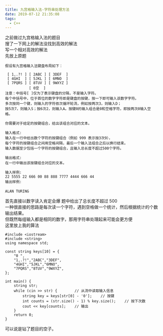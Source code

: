 ```yaml
---
title: 九宫格输入法-字符串处理方法
date: 2019-07-12 21:35:08
tags:
  - C++
---
```


之前做过九宫格输入法的题目  
搜了一下网上的解法没找到高效的解法  
写一个相对高效的解法  
先放上原题

```
假设有九宫格输入法键盘布局如下：

 [ 1,.?! ] [ 2ABC ] [ 3DEF  ]
 [ 4GHI  ] [ 5JKL ] [ 6MNO  ]
 [ 7PQRS ] [ 8TUV ] [ 9WXYZ ]
           [ 0空  ]
注意：中括号[ ]仅为了表示键盘的分隔，不是输入字符。
每个中括号中，位于首位的数字字符即是键盘的按键，按一下即可输入该数字字符。
多次按同一个键，则输入的字符依次循环轮流，例如按两次3，则输入D；
按5次7，则输入S；按6次2，则输入A。按键0的输入组合是0和空格字符，即按两次0输入空格。

你需要对于给定的按键组合，给出该组合对应的文本。

输入格式:
输入在一行中给出数个字符的按键组合（例如 999 表示按3次9），
每个字符的按键组合之间用空格间隔，最后一个输入法组合之后以换行结束。
输入数据至少包括一个字符的按键组合，且输入总长度不超过500个字符。

输出格式:
在一行中输出该按键组合对应的文本。

输入样例:
22 5555 22 666 00 88 888 7777 4444 666 44
输出样例:

ALAN TURING　
```

首先直接以数字读入肯定会爆 题中给出了总长度不超过 500  
一种很直接的思路是每次读一个字符，遇到空格做一个统计，然后根据统计的个数输出结果。  
但既然每组输入都是相同的数字，那用字符串处理起来可能会更方便  
这里放上我的算法

```
#include <iostream>
#include <string>
using namespace std;

const string keys[10] = {
    "0 ",
    "1,.?!","2ABC","3DEF",
    "4GHI","5JKL","6MNO",
    "7PQRS","8TUV","9WXYZ",
};

int main() {
    string str;
    while (cin >> str) {        // 从流中读取输入信息
        string key = keys[str[0] - '0'];    // 按键
        int counts = (str.size() - 1) % key.size();    // 按下次数
        cout << key[counts];    // 输出
    }
    return 0;
}
```

可以说是钻了题目的空子。
